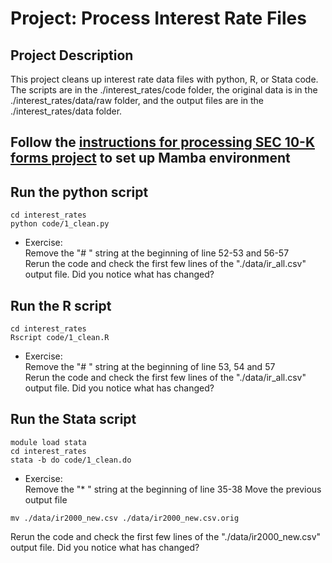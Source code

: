 # Project: Process Interest Rate Files

## Project Description
This project cleans up interest rate data files with python, R, or Stata code.  
The scripts are in the ./interest_rates/code folder, the original data is in the ./interest_rates/data/raw folder, and the output files are in the ./interest_rates/data folder.

## Follow the [instructions for processing SEC 10-K forms project](./proj_sec10k.md) to set up Mamba environment

## Run the python script
```
cd interest_rates
python code/1_clean.py
```
- Exercise:   
Remove the "# " string at the beginning of line 52-53 and 56-57  
Rerun the code and check the first few lines of the "./data/ir_all.csv" output file. Did you notice what has changed?


## Run the R script
```
cd interest_rates
Rscript code/1_clean.R
```
- Exercise:   
Remove the "# " string at the beginning of line 53, 54 and 57  
Rerun the code and check the first few lines of the "./data/ir_all.csv" output file. Did you notice what has changed?


## Run the Stata script
```
module load stata
cd interest_rates
stata -b do code/1_clean.do
```
- Exercise:   
Remove the "* " string at the beginning of line 35-38
Move the previous output file
```
mv ./data/ir2000_new.csv ./data/ir2000_new.csv.orig
```
Rerun the code and check the first few lines of the "./data/ir2000_new.csv" output file. Did you notice what has changed?